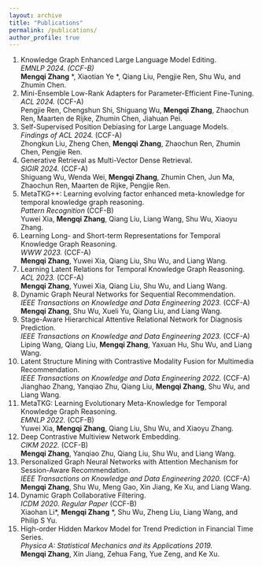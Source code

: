 ```yaml
---
layout: archive
title: "Publications"
permalink: /publications/
author_profile: true
---
```


1. Knowledge Graph Enhanced Large Language Model Editing.<br>
   *EMNLP 2024. (CCF-B)* <br>
   **Mengqi Zhang** *, Xiaotian Ye *, Qiang Liu, Pengjie Ren, Shu Wu, and Zhumin Chen.
2. Mini-Ensemble Low-Rank Adapters for Parameter-Efficient Fine-Tuning.<br>
   *ACL 2024.* (CCF-A) <br>
   Pengjie Ren, Chengshun Shi, Shiguang Wu, **Mengqi Zhang**, Zhaochun Ren, Maarten de Rijke, Zhumin Chen, Jiahuan Pei.
3. Self-Supervised Position Debiasing for Large Language Models.<br>
   *Findings of ACL 2024.* (CCF-A) <br>
   Zhongkun Liu, Zheng Chen, **Mengqi Zhang**, Zhaochun Ren, Zhumin Chen, Pengjie Ren.
4. Generative Retrieval as Multi-Vector Dense Retrieval.<br>
   *SIGIR 2024.* (CCF-A) <br>
   Shiguang Wu, Wenda Wei, **Mengqi Zhang**, Zhumin Chen, Jun Ma, Zhaochun Ren, Maarten de Rijke, Pengjie Ren.
5. MetaTKG++: Learning evolving factor enhanced meta-knowledge for temporal knowledge graph reasoning.<br>
   *Pattern Recognition* (CCF-B) <br>
   Yuwei Xia, **Mengqi Zhang**, Qiang Liu, Liang Wang, Shu Wu, Xiaoyu Zhang.
6. Learning Long- and Short-term Representations for Temporal Knowledge Graph Reasoning.<br>
   *WWW 2023.* (CCF-A) <br>
   **Mengqi Zhang**, Yuwei Xia, Qiang Liu, Shu Wu, and Liang Wang.
7. Learning Latent Relations for Temporal Knowledge Graph Reasoning.<br>
   *ACL 2023.* (CCF-A) <br>
   **Mengqi Zhang**, Yuwei Xia, Qiang Liu, Shu Wu, and Liang Wang. 
8. Dynamic Graph Neural Networks for Sequential Recommendation.<br>
   *IEEE Transactions on Knowledge and Data Engineering 2023.* (CCF-A)<br>
   **Mengqi Zhang**, Shu Wu, Xueli Yu, Qiang Liu, and Liang Wang.
9. Stage-Aware Hierarchical Attentive Relational Network for Diagnosis Prediction. <br>
   *IEEE Transactions on Knowledge and Data Engineering 2023.* (CCF-A)<br>
   Liping Wang, Qiang Liu, **Mengqi Zhang**, Yaxuan Hu, Shu Wu, and Liang Wang.
10. Latent Structure Mining with Contrastive Modality Fusion for Multimedia Recommendation. <br>
    *IEEE Transactions on Knowledge and Data Engineering 2022.* (CCF-A)<br>
    Jianghao Zhang, Yanqiao Zhu, Qiang Liu, **Mengqi Zhang**, Shu Wu, and Liang Wang.
11. MetaTKG: Learning Evolutionary Meta-Knowledge for Temporal Knowledge Graph Reasoning.<br>
    *EMNLP 2022.* (CCF-B)<br>
    Yuwei Xia, **Mengqi Zhang**, Qiang Liu, Shu Wu, and Xiaoyu Zhang.
12. Deep Contrastive Multiview Network Embedding.<br> 
    *CIKM 2022.* (CCF-B)<br>
    **Mengqi Zhang**, Yanqiao Zhu, Qiang Liu, Shu Wu, and Liang Wang.
13. Personalized Graph Neural Networks with Attention Mechanism for Session-Aware Recommendation.<br>
    *IEEE Transactions on Knowledge and Data Engineering 2020.* (CCF-A)<br>
    **Mengqi Zhang**, Shu Wu, Meng Gao, Xin Jiang, Ke Xu, and Liang Wang.
14. Dynamic Graph Collaborative Filtering.<br>
    *ICDM 2020. Regular Paper* (CCF-B)<br>
    Xiaohan Li*, **Mengqi Zhang** *, Shu Wu, Zheng Liu, Liang Wang, and Philip S Yu.
15. High-order Hidden Markov Model for Trend Prediction in Financial Time Series.<br>
    *Physica A: Statistical Mechanics and its Applications 2019.* <br>
    **Mengqi Zhang**, Xin Jiang, Zehua Fang, Yue Zeng, and Ke Xu.

